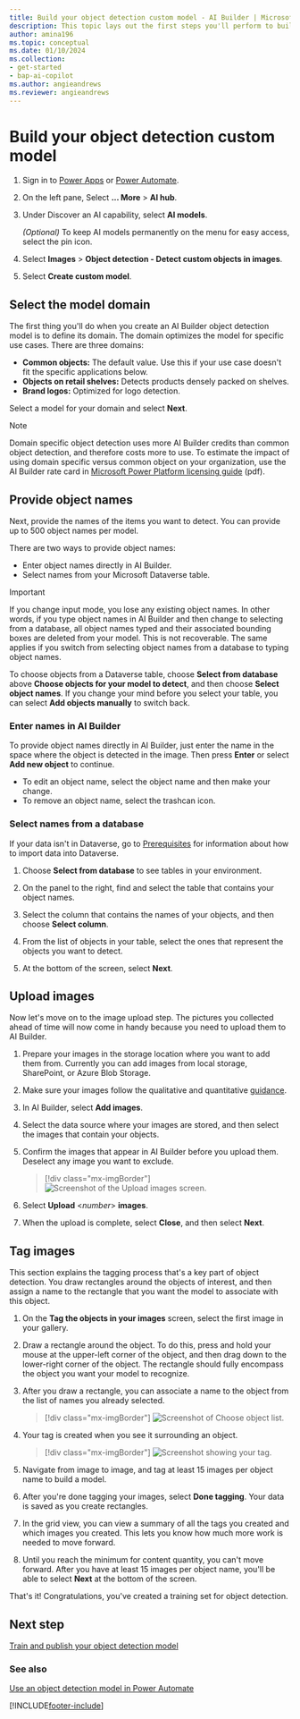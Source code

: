 ```yaml
---
title: Build your object detection custom model - AI Builder | Microsoft Docs
description: This topic lays out the first steps you'll perform to build an object detection AI model. 
author: amina196
ms.topic: conceptual
ms.date: 01/10/2024
ms.collection: 
- get-started
- bap-ai-copilot
ms.author: angieandrews
ms.reviewer: angieandrews
---
```


# Build your object detection custom model

1. Sign in to [Power Apps](https://make.powerapps.com) or [Power Automate](https://make.powerautomate.com).
1. On the left pane, Select **... More** > **AI hub**.
1. Under Discover an AI capability, select **AI models**.

    *(Optional)* To keep AI models permanently on the menu for easy access, select the pin icon.

1. Select **Images** > **Object detection - Detect custom objects in images**.
1. Select **Create custom model**.

## Select the model domain

The first thing you'll do when you create an AI Builder object detection model is to define its domain. The domain optimizes the model for specific use cases. There are three domains:

- **Common objects:** The default value. Use this if your use case doesn't fit the specific applications below.
- **Objects on retail shelves:** Detects products densely packed on shelves.
- **Brand logos:** Optimized for logo detection.

Select a model for your domain and select **Next**.

> [!NOTE]
> Domain specific object detection uses more AI Builder credits than common object detection, and therefore costs more to use. To estimate the impact of using domain specific versus common object on your organization, use the AI Builder rate card in [Microsoft Power Platform licensing guide](https://go.microsoft.com/fwlink/?linkid=2085130) (pdf).

## Provide object names

Next, provide the names of the items you want to detect. You can provide up to 500 object names per model.

There are two ways to provide object names:

- Enter object names directly in AI Builder.
- Select names from your Microsoft Dataverse table.

> [!IMPORTANT]
> If you change input mode, you lose any existing object names. In other words, if you type object names in AI Builder and then change to selecting from a database, all object names typed and their associated bounding boxes are deleted from your model. This is not recoverable. The same applies if you switch from selecting object names from a database to typing object names.

To choose objects from a Dataverse table, choose **Select from database** above **Choose objects for your model to detect**, and then choose **Select object names**. If you change your mind before you select your table, you can select **Add objects manually** to switch back.

### Enter names in AI Builder

To provide object names directly in AI Builder, just enter the name in the space where the object is detected in the image. Then press **Enter** or select **Add new object** to continue.

- To edit an object name, select the object name and then make your change.
- To remove an object name, select the trashcan icon.

### Select names from a database

If your data isn't in Dataverse, go to [Prerequisites](build-model.md#prerequisites) for information about how to import data into Dataverse.

1. Choose **Select from database** to see tables in your environment.

1. On the panel to the right, find and select the table that contains your object names.

1. Select the column that contains the names of your objects, and then choose **Select column**.

1. From the list of objects in your table, select the ones that represent the objects you want to detect.

1. At the bottom of the screen, select **Next**.

## Upload images

Now let's move on to the image upload step. The pictures you collected ahead of time will now come in handy because you need to upload them to AI Builder.

1. Prepare your images in the storage location where you want to add them from. Currently you can add images from local storage, SharePoint, or Azure Blob Storage.

1. Make sure your images follow the qualitative and quantitative [guidance](collect-images.md).

1. In AI Builder, select **Add images**.
1. Select the data source where your images are stored, and then select the images that contain your objects.
1. Confirm the images that appear in AI Builder before you upload them. Deselect any image you want to exclude.

   > [!div class="mx-imgBorder"]
   > ![Screenshot of the Upload images screen.](media/select-images.png "Upload images screen")

1. Select **Upload** <*number*> **images**.
1. When the upload is complete, select **Close**, and then select **Next**.

## Tag images

This section explains the tagging process that's a key part of object detection. You draw rectangles around the objects of interest, and then assign a name to the rectangle that you want the model to associate with this object.

1. On the **Tag the objects in your images** screen, select the first image in your gallery.
1. Draw a rectangle around the object. To do this, press and hold your mouse at the upper-left corner of the object, and then drag down to the lower-right corner of the object. The rectangle should fully encompass the object you want your model to recognize.
1. After you draw a rectangle, you can associate a name to the object from the list of names you already selected.

   > [!div class="mx-imgBorder"]
   > ![Screenshot of Choose object list.](media/tag-image-associate-name.png "Choose object list")

1. Your tag is created when you see it surrounding an object.

   > [!div class="mx-imgBorder"]
   > ![Screenshot showing your tag.](media/tag-created.png "New tag created")

1. Navigate from image to image, and tag at least 15 images per object name to build a model.
1. After you're done tagging your images, select **Done tagging**. Your data is saved as you create rectangles.
1. In the grid view, you can view a summary of all the tags you created and which images you created. This lets you know how much more work is needed to move forward.
1. Until you reach the minimum for content quantity, you can't move forward. After you have at least 15 images per object name, you'll be able to select **Next** at the bottom of the screen.

That's it! Congratulations, you've created a training set for object detection.

## Next step

[Train and publish your object detection model](object-detection-train-model.md)

### See also

[Use an object detection model in Power Automate](object-detection-model-in-flow.md) 


[!INCLUDE[footer-include](includes/footer-banner.md)]
